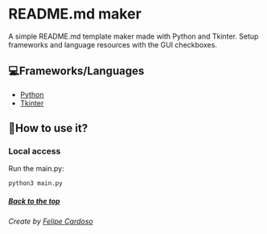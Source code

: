 # README.md maker

A simple README.md template maker made with Python and Tkinter. Setup frameworks and language resources with the GUI checkboxes.

## 💻Frameworks/Languages

- [Python](https://www.python.org)
- [Tkinter](https://docs.python.org/3/library/tkinter.html)

## 🚀How to use it?

### Local access

Run the main.py:

```
python3 main.py
```

##### [Back to the top](#)

###### Create by [Felipe Cardoso](https://lymei.art)
